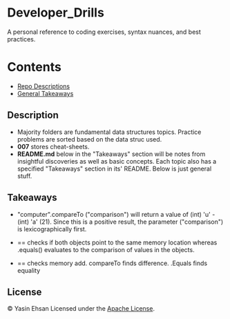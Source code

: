 # Developer_Drills
A personal reference to coding exercises, syntax nuances, and best practices.

# Contents
  - [Repo Descriptions](Description)
  - [General Takeaways](Takeaways)

## Description
  - Majority folders are fundamental data structures topics. Practice problems are sorted based on the data struc used.
  - **007** stores cheat-sheets.
  - **README.md** below in the "Takeaways" section will be notes from insightful discoveries as well as basic concepts. Each topic also has a specified "Takeaways" section in its' README. Below is just general stuff.

## Takeaways
- "computer".compareTo ("comparison") will return a value of (int) 'u' - (int) 'a' (21). Since this is a positive result, the parameter ("comparison") is lexicographically first.

- == checks if both objects point to the same memory location whereas .equals() evaluates to the comparison of values in the objects.

- == checks memory add. compareTo finds difference. .Equals finds equality




## License
© Yasin Ehsan
Licensed under the [Apache License](LICENSE).
